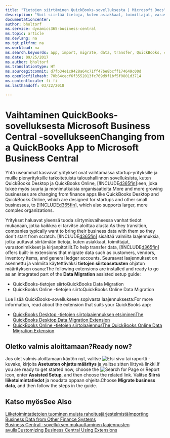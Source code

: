 ```yaml
---
title: "Tietojen siirtäminen QuickBooks-sovelluksesta | Microsoft Docs"
description: "Voit siirtää tietoja, kuten asiakkaat, toimittajat, varastonimikkeet ja kirjanpitotilit, QuickBooks-sovelluksista Business Central -sovellukseen."
documentationcenter: 
author: bholtorf
ms.service: dynamics365-business-central
ms.topic: article
ms.devlang: na
ms.tgt_pltfrm: na
ms.workload: na
ms.search.keywords: app, import, migrate, data, transfer, QuickBooks, customize
ms.date: 09/25/2017
ms.author: bholtorf
ms.translationtype: HT
ms.sourcegitcommit: d7fb34e1c9428a64c71ff47be8bcff174649c00d
ms.openlocfilehash: 70b64cecf6f3552013fc769d9f1bf5f0801d3714
ms.contentlocale: fi-fi
ms.lasthandoff: 03/22/2018

---
```



# <a name="changing-from-a-quickbooks-app-to-microsoft-business-central"></a><span data-ttu-id="910c3-103">Vaihtaminen QuickBooks-sovelluksesta Microsoft Business Central -sovellukseen</span><span class="sxs-lookup"><span data-stu-id="910c3-103">Changing from a QuickBooks App to Microsoft Business Central</span></span>
<span data-ttu-id="910c3-104">Yhtä useammat kasvavat yritykset ovat vaihtamassa startup-yrityksille ja muille pienyrityksille tarkoitetuista taloushallinnon sovelluksista, kuten QuickBooks Desktop ja QuickBooks Online, [!INCLUDE[d365fin](includes/d365fin_md.md)]:een, joka tukee myös suuria ja monimutkaisia organisaatioita.</span><span class="sxs-lookup"><span data-stu-id="910c3-104">More and more growing businesses are changing from finance apps like QuickBooks Desktop and QuickBooks Online, which are designed for startups and other small businesses, to [!INCLUDE[d365fin](includes/d365fin_md.md)], which also supports larger, more complex organizations.</span></span> 

<span data-ttu-id="910c3-105">Yritykset haluavat yleensä tuoda siirtymisvaiheessa vanhat tiedot mukanaan, jotka kaikkea ei tarvitse aloittaa alusta.</span><span class="sxs-lookup"><span data-stu-id="910c3-105">As they transition, companies typically want to bring their business data with them so they don't start from scratch.</span></span> <span data-ttu-id="910c3-106">[!INCLUDE[d365fin](includes/d365fin_md.md)] sisältää valmiita laajennuksia, jotka auttavat siirtämään tietoja, kuten asiakkaat, toimittajat, varastonimikkeet ja kirjanpitotilit.</span><span class="sxs-lookup"><span data-stu-id="910c3-106">To help transfer data, [!INCLUDE[d365fin](includes/d365fin_md.md)] offers built-in extensions that migrate data such as customers, vendors, inventory items, and general ledger accounts.</span></span> <span data-ttu-id="910c3-107">Seuraavat laajennukset on asennettu ja valmiita käytettäväksi **tietojen siirtoasetusten** ohjatun määrityksen osana:</span><span class="sxs-lookup"><span data-stu-id="910c3-107">The following extensions are installed and ready to go as an integrated part of the **Data Migration** assisted setup guide:</span></span>

* <span data-ttu-id="910c3-108">QuickBooks-tietojen siirto</span><span class="sxs-lookup"><span data-stu-id="910c3-108">QuickBooks Data Migration</span></span> 
* <span data-ttu-id="910c3-109">QuickBooks Online -tietojen siirto</span><span class="sxs-lookup"><span data-stu-id="910c3-109">QuickBooks Online Data Migration</span></span>

<span data-ttu-id="910c3-110">Lue lisää QuickBooks-sovellukseen sopivasta laajennuksesta:</span><span class="sxs-lookup"><span data-stu-id="910c3-110">For more information, read about the extension that suits your QuickBooks app:</span></span>   

* [<span data-ttu-id="910c3-111">QuickBooks Desktop -tietojen siirtolaajennuksen etsiminen</span><span class="sxs-lookup"><span data-stu-id="910c3-111">The QuickBooks Desktop Data Migration Extension</span></span>](ui-extensions-quickbooks-data-migration.md)
* [<span data-ttu-id="910c3-112">QuickBooks Online -tietojen siirtolaajennus</span><span class="sxs-lookup"><span data-stu-id="910c3-112">The QuickBooks Online Data Migration Extension</span></span>](ui-extensions-quickbooks-online-data-migration.md)

## <a name="ready-now"></a><span data-ttu-id="910c3-113">Oletko valmis aloittamaan?</span><span class="sxs-lookup"><span data-stu-id="910c3-113">Ready now?</span></span>
<span data-ttu-id="910c3-114">Jos olet valmis aloittamaan käytön nyt, valitse ![Etsi sivu tai raportti](media/ui-search/search_small.png "Etsi sivu tai raportti -kuvake") -kuvake, kirjoita **Asetusten ohjattu määritys** ja valitse sitten liittyvä linkki.</span><span class="sxs-lookup"><span data-stu-id="910c3-114">If you are ready to get started now, choose the ![Search for Page or Report](media/ui-search/search_small.png "Search for Page or Report icon") icon, enter **Assisted Setup**, and then choose the related link.</span></span> <span data-ttu-id="910c3-115">Valitse **Siirrä liiketoimintatiedot** ja noudata oppaan ohjeita.</span><span class="sxs-lookup"><span data-stu-id="910c3-115">Choose **Migrate business data**, and then follow the steps in the guide.</span></span>

## <a name="see-also"></a><span data-ttu-id="910c3-116">Katso myös</span><span class="sxs-lookup"><span data-stu-id="910c3-116">See Also</span></span>
[<span data-ttu-id="910c3-117">Liiketoimintatietojen tuominen muista rahoitusjärjestelmistä</span><span class="sxs-lookup"><span data-stu-id="910c3-117">Importing Business Data from Other Finance Systems</span></span>](upload-data.md)  
[<span data-ttu-id="910c3-118">Business Central -sovelluksen mukauttaminen laajennusten avulla</span><span class="sxs-lookup"><span data-stu-id="910c3-118">Customizing Business Central Using Extensions</span></span>](ui-extensions.md)   

